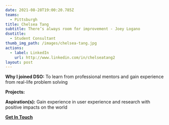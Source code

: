 ```yaml
---
date: 2021-08-28T19:00:20.785Z
teams:
  - Pittsburgh
title: Chelsea Tang
subtitle: There’s always room for improvement - Joey Logano
dsotitle:
  - Student Consultant
thumb_img_path: /images/chelsea-tang.jpg
actions:
  - label: LinkedIn
    url: http://www.linkedin.com/in/chelseatang2
layout: post
---
```

**Why I joined DSO:** To learn from professional mentors and gain experience from real-life problem solving 

**Projects:**

**Aspiration(s):** Gain experience in user experience and research with positive impacts on the world

**[Get In Touch](mailto:chelsea.tang@dsoglobal.org)**